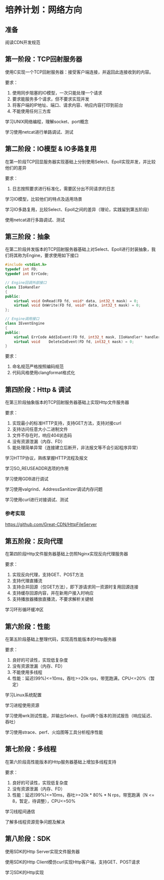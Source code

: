 
# 培养计划：网络方向



## 准备

阅读CDN开发规范



## 第一阶段：TCP回射服务器

使用C实现一个TCP回射服务器：接受客户端连接，并返回此连接收到的内容。

要求：
1. 使用同步阻塞的IO模型，一次只能处理一个请求
2. 要求能服务多个请求，但不要求实现并发
3. 将客户端的IP地址、端口、请求内容、响应内容打印到前台
4. 不能使用任何三方库

学习UNIX网络编程，理解socket、port概念

学习使用netcat进行单路调试、测试



## 第二阶段：IO模型 & IO多路复用

在第一阶段TCP回显服务器实现基础上分别使用Select、Epoll实现并发，并比较他们的差异

要求：
1. 日志按照要求进行标准化，需要区分出不同请求的日志

学习IO模型，比较他们的特点及适用场景

学习IO多路复用，比较Select、Epoll之间的差异（理论，实践留到第五阶段）

使用netcat进行多路调试、测试



## 第三阶段：抽象

在第二阶段并发版本的TCP回射服务器基础上对Select、Epoll进行封装抽象，我们将其称为Engine，要求使用如下接口
```c++
#include <stdint.h>
typedef int FD;
typedef int ErrCode;

// Engine回调外部接口
class IIoHandler
{
public:
    virtual void OnRead(FD fd, void* data, int32_t mask) = 0;
    virtual void OnWrite(FD fd, void* data, int32_t mask) = 0;
};

// Engine调用接口
class IEventEngine
{
public:
    virtual ErrCode AddIoEvent(FD fd, int32_t mask, IIoHandler* handler, void* user_data) = 0;
    virtual void    DeleteIoEvent(FD fd, int32_t mask) = 0;
}
```
要求：
1. 命名规范严格按照编码规范
2. 代码风格使用clangformat格式化



## 第四阶段：Http & 调试

在第三阶段抽象版本的TCP回射服务器基础上实现Http文件服务器

要求：
1. 实现最小的标准HTTP支持，支持GET方法，支持对接curl
2. 支持访问任意大小二进制文件
3. 文件不存在时，响应404状态码
4. 没有资源泄漏（内存、FD）
5. 能处理简单异常（连接建立后断开，非法报文等不会引起程序异常）

学习HTTP协议，熟练掌握HTTP流程及报文

学习SO_REUSEADDR选项的作用

学习使用GDB进行调试

学习使用valgrind、AddressSanitizer调试内存问题

学习使用curl进行对接调试、测试

### 参考实现
https://github.com/Great-CDN/HttpFileServer



## 第五阶段：反向代理

在第四阶段Http文件服务器基础上仿照Nginx实现反向代理服务器

要求：
1. 实现反向代理，支持GET、POST方法
2. 支持代理直播流
3. 支持合并回源（仅GET方法），即下游请求同一资源时复用回源连接
4. 支持缓存回源内容，并在新用户接入时响应
5. 支持播放器播放直播流，不要求解析关键帧

学习环形循环缓冲区



## 第六阶段：性能

在第五阶段基础上整理代码，实现高性能版本的Http服务器

要求：
1. 良好的可读性，实现低复杂度
2. 没有资源泄漏（内存、FD）
3. 不能使用多线程
4. 性能：延迟(99%)<=10ms，吞吐>=20k rps，带宽跑满，CPU<=20%（暂定）

学习Linux系统配置

学习进程使用资源

学习使用wrk测试性能，并输出Select、Epoll两个版本的测试报告（响应延迟、吞吐）

学习使用strace、perf、火焰图等工具分析程序性能



## 第七阶段：多线程

在第六阶段高性能版本的Http服务器基础上增加多线程支持

要求：
1. 良好的可读性，实现低复杂度
2. 没有资源泄漏（内存、FD）
3. 性能：延迟(99%)<=10ms，吞吐>=20k * 80% * N rps，带宽跑满（N <= 8，暂定，待调整），CPU<=50%

学习线程间通信

了解多线程资源竞争问题及解决



## 第八阶段：SDK

使用SDK的Http Server实现文件服务器

使用SDK的Http Client模仿curl实现Http客户端，支持GET、POST请求

学习SDK的Http实现
